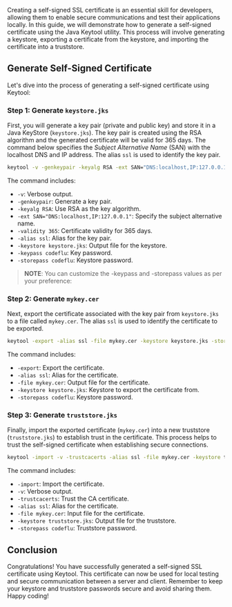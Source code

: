 Creating a self-signed SSL certificate is an essential skill for developers, allowing them to enable secure communications and test their applications locally. In this guide, we will demonstrate how to generate a self-signed certificate using the Java Keytool utility. This process will involve generating a keystore, exporting a certificate from the keystore, and importing the certificate into a truststore.

## Generate Self-Signed Certificate

Let's dive into the process of generating a self-signed certificate using Keytool:

### Step 1: Generate `keystore.jks`

First, you will generate a key pair (private and public key) and store it in a Java KeyStore (`keystore.jks`). The key pair is created using the RSA algorithm and the generated certificate will be valid for 365 days. The command below specifies the *Subject Alternative Name* (SAN) with the localhost DNS and IP address. The alias `ssl` is used to identify the key pair.

```bash
keytool -v -genkeypair -keyalg RSA -ext SAN="DNS:localhost,IP:127.0.0.1" -validity 365 -alias ssl -keystore keystore.jks -keypass codeflu -storepass codeflu
```

The command includes:
- `-v`: Verbose output.
- `-genkeypair`: Generate a key pair.
- `-keyalg RSA`: Use RSA as the key algorithm.
- `-ext SAN="DNS:localhost,IP:127.0.0.1"`: Specify the subject alternative name.
- `-validity 365`: Certificate validity for 365 days.
- `-alias ssl`: Alias for the key pair.
- `-keystore keystore.jks`: Output file for the keystore.
- `-keypass codeflu`: Key password.
- `-storepass codeflu`: Keystore password.

>**NOTE**: You can customize the -keypass and -storepass values as per your preference:


### Step 2: Generate `mykey.cer`

Next, export the certificate associated with the key pair from `keystore.jks` to a file called `mykey.cer`. The alias `ssl` is used to identify the certificate to be exported.

```bash
keytool -export -alias ssl -file mykey.cer -keystore keystore.jks -storepass codeflu
```

The command includes:
- `-export`: Export the certificate.
- `-alias ssl`: Alias for the certificate.
- `-file mykey.cer`: Output file for the certificate.
- `-keystore keystore.jks`: Keystore to export the certificate from.
- `-storepass codeflu`: Keystore password.

### Step 3: Generate `truststore.jks`

Finally, import the exported certificate (`mykey.cer`) into a new truststore (`truststore.jks`) to establish trust in the certificate. This process helps to trust the self-signed certificate when establishing secure connections.

```bash
keytool -import -v -trustcacerts -alias ssl -file mykey.cer -keystore truststore.jks -storepass codeflu
```

The command includes:
- `-import`: Import the certificate.
- `-v`: Verbose output.
- `-trustcacerts`: Trust the CA certificate.
- `-alias ssl`: Alias for the certificate.
- `-file mykey.cer`: Input file for the certificate.
- `-keystore truststore.jks`: Output file for the truststore.
- `-storepass codeflu`: Truststore password.

## Conclusion

Congratulations! You have successfully generated a self-signed SSL certificate using Keytool. This certificate can now be used for local testing and secure communication between a server and client. Remember to keep your keystore and truststore passwords secure and avoid sharing them. Happy coding!